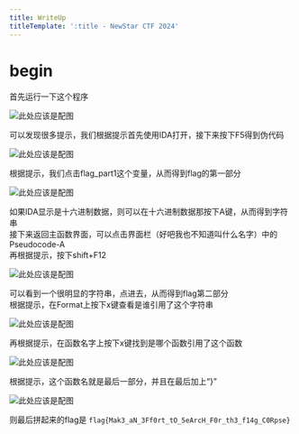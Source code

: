 ```yaml
---
title: WriteUp
titleTemplate: ':title - NewStar CTF 2024'
---
```


# begin

首先运行一下这个程序

![此处应该是配图](/assets/images/wp/2024/week1/reverse/begin_1.png)

可以发现很多提示，我们根据提示首先使用IDA打开，接下来按下F5得到伪代码

![此处应该是配图](/assets/images/wp/2024/week1/reverse/begin_2.png)

根据提示，我们点击flag_part1这个变量，从而得到flag的第一部分

![此处应该是配图](/assets/images/wp/2024/week1/reverse/begin_3.png)

如果IDA显示是十六进制数据，则可以在十六进制数据那按下A键，从而得到字符串  
接下来返回主函数界面，可以点击界面栏（好吧我也不知道叫什么名字）中的Pseudocode-A  
再根据提示，按下shift+F12

![此处应该是配图](/assets/images/wp/2024/week1/reverse/begin_4.png)

可以看到一个很明显的字符串，点进去，从而得到flag第二部分  
根据提示，在Format上按下x键查看是谁引用了这个字符串

![此处应该是配图](/assets/images/wp/2024/week1/reverse/begin_5.png)

再根据提示，在函数名字上按下x键找到是哪个函数引用了这个函数

![此处应该是配图](/assets/images/wp/2024/week1/reverse/begin_6.png)

根据提示，这个函数名就是最后一部分，并且在最后加上“}”

![此处应该是配图](/assets/images/wp/2024/week1/reverse/begin_7.png)

则最后拼起来的flag是 `flag{Mak3_aN_3Ff0rt_tO_5eArcH_F0r_th3_f14g_C0Rpse}`

